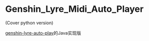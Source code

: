 # Genshin_Lyre_Midi_Auto_Player

(Cover python version)

[genshin-lyre-auto-play](https://github.com/Misaka17032/genshin-lyre-auto-play)的Java实现版
